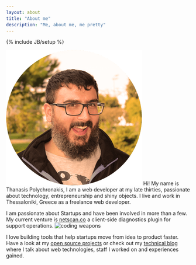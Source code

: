 ```yaml
---
layout: about
title: "About me"
description: "Me, about me, me pretty"
---
```

{% include JB/setup %}

![Thanasis Polychronakis](/assets/img/thanpolas-circle-grey.png) Hi! My name is Thanasis Polychronakis, I am a web developer at my late thirties, passionate about technology, entrepreneurship and shiny objects. I live and work in Thessaloniki, Greece as a freelance web developer.

I am passionate about Startups and have been involved in more than a few. My current venture is [netscan.co](https://www.netscan.co) a client-side diagnostics plugin for support operations. ![coding weapons](/assets/img/coding-weapons.png)

I love building tools that help startups move from idea to product faster. Have a look at my [open source projects](/projects) or check out my [technical blog](/blog) where I talk about web technologies, staff I worked on and experiences gained.
